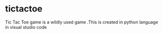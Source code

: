 # tictactoe
Tic Tac Toe game is a wildly used game .This is created in python language in visual studio code
